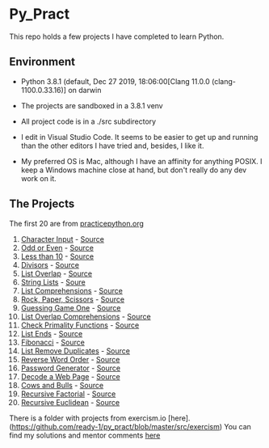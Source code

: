 # Py_Pract

This repo holds a few projects I have completed to learn Python.

## Environment
- Python 3.8.1 (default, Dec 27 2019, 18:06:00[Clang 11.0.0 (clang-1100.0.33.16)] on darwin
- The projects are sandboxed in a 3.8.1 venv
- All project code is in a ./src subdirectory

- I edit in Visual Studio Code.  It seems to be easier to get up and running than the other editors I have tried and, besides, I like it.

- My preferred OS is Mac, although I have an affinity for anything POSIX.  I keep a Windows machine close at hand, but don't really do any dev work on it.

## The Projects
The first 20 are from [practicepython.org](http://www.practicepython.org/)
1. [Character Input](http://www.practicepython.org/exercise/2014/01/29/01-character-input.html) - [Source](https://github.com/ready-1/py_pract/blob/master/src/001_character_input.py)
2. [Odd or Even](http://www.practicepython.org/exercise/2014/02/05/02-odd-or-even.html) - [Source](https://github.com/ready-1/py_pract/blob/master/src/002_odd_or_even.py)
3. [Less than 10](http://www.practicepython.org/exercise/2014/02/15/03-list-less-than-ten.html) - [Source](https://github.com/ready-1/py_pract/blob/master/src/003_less_than_ten.py)
4. [Divisors](http://www.practicepython.org/exercise/2014/02/26/04-divisors.html) - [Source](https://github.com/ready-1/py_pract/blob/master/src/004_divisors.py)
5. [List Overlap](http://www.practicepython.org/exercise/2014/03/05/05-list-overlap.html) - [Source](https://github.com/ready-1/py_pract/blob/master/src/005_list_overlap.py)
6. [String Lists](https://www.practicepython.org/exercise/2014/03/12/06-string-lists.html) - [Soure](https://github.com/ready-1/py_pract/blob/master/src/006_string_lists.py)
7. [List Comprehensions](https://www.practicepython.org/exercise/2014/03/19/07-list-comprehensions.html) - [Source](https://github.com/ready-1/py_pract/blob/master/src/007_list_comprehensions.py)
8. [Rock, Paper, Scissors](https://www.practicepython.org/exercise/2014/03/26/08-rock-paper-scissors.html) - [Source](https://github.com/ready-1/py_pract/blob/master/src/008_rps.py)
9. [Guessing Game One](http://www.practicepython.org/exercise/2014/04/02/09-guessing-game-one.html) - [Source](https://github.com/ready-1/py_pract/blob/master/src/009_guessing_game_one.py)
10. [List Overlap Comprehensions](http://www.practicepython.org/exercise/2014/04/10/10-list-overlap-comprehensions.html) - [Source](https://github.com/ready-1/py_pract/blob/master/src/010_list_overlap_comprehensions.py)
11. [Check Primality Functions](http://www.practicepython.org/exercise/2014/04/16/11-check-primality-functions.html) - [Source](https://github.com/ready-1/py_pract/blob/master/src/011_check_primality_functions.py)
12. [List Ends](http://www.practicepython.org/exercise/2014/04/25/12-list-ends.html) - [Source](https://github.com/ready-1/py_pract/blob/master/src/012_list_ends.py)
13. [Fibonacci](http://www.practicepython.org/exercise/2014/04/30/13-fibonacci.html) - [Source](https://github.com/ready-1/py_pract/blob/master/src/013_fibonacci.py)
14. [List Remove Duplicates](http://www.practicepython.org/exercise/2014/05/15/14-list-remove-duplicates.html) - [Source](https://github.com/ready-1/py_pract/blob/master/src/014_list_remove_duplicates.py)
15. [Reverse Word Order](http://www.practicepython.org/exercise/2014/05/21/15-reverse-word-order.html) - [Source](https://github.com/ready-1/py_pract/blob/master/src/015_reverse_word_order.py)
16. [Password Generator](http://www.practicepython.org/exercise/2014/05/28/16-password-generator.html) - [Source](https://github.com/ready-1/py_pract/blob/master/src/016_password_gen.py)
17. [Decode a Web Page](http://www.practicepython.org/exercise/2014/06/06/17-decode-a-web-page.html) - [Source](https://github.com/ready-1/py_pract/blob/master/src/017_decode_web_page.py)
18. [Cows and Bulls](http://www.practicepython.org/exercise/2014/07/05/18-cows-and-bulls.html) - [Source](https://github.com/ready-1/py_pract/blob/master/src/018_cows_bulls.py)
19. [Recursive Factorial](https://edabit.com/challenge/x6McEkHer8A3Hke2q) - [Source](https://github.com/ready-1/py_pract/blob/master/src/019_edabit_algo1_recursion_1.py)
20. [Recursive Euclidean](https://edabit.com/challenge/2SPQuzZTskcBpXpv4) - [Source](https://github.com/ready-1/py_pract/blob/master/src/020_edabit_algo2_euclidean.py)

There is a folder with projects from exercism.io [here].(https://github.com/ready-1/py_pract/blob/master/src/exercism)  You can find my solutions and mentor comments [here](https://exercism.io/profiles/ready-1)


